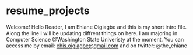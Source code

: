 # resume_projects
Welcome!
Hello Reader, I am Ehiane Oigiagbe and this is my short intro file.
Along the line I will be updating diffrent things on here.
I am majoring in Computer Science @Washington State Univeristy at the moment.
You can access me by email: ehis.oigiagbe@gmail.com
and on twitter: @the_ehiane
